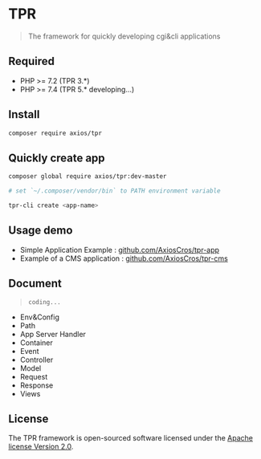 # TPR

> The framework for quickly developing cgi&cli applications

## Required

- PHP >= 7.2  (TPR 3.*)
- PHP >= 7.4  (TPR 5.* developing...)

## Install

```bash
composer require axios/tpr
```

## Quickly create app

```bash
composer global require axios/tpr:dev-master

# set `~/.composer/vendor/bin` to PATH environment variable

tpr-cli create <app-name>
```

## Usage demo

- Simple Application Example : [github.com/AxiosCros/tpr-app](https://github.com/AxiosCros/tpr-app)
- Example of a CMS application : [github.com/AxiosCros/tpr-cms](https://github.com/AxiosCros/tpr-cms)

## Document

> `coding...`

- Env&Config
- Path
- App Server Handler
- Container
- Event
- Controller
- Model
- Request
- Response
- Views

## License

The TPR framework is open-sourced software licensed under the [Apache license Version 2.0](http://www.apache.org/licenses/LICENSE-2.0).
